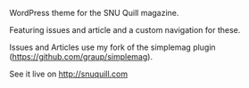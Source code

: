 WordPress theme for the SNU Quill magazine.

Featuring issues and article and a custom navigation for these.

Issues and Articles use my fork of the simplemag plugin (https://github.com/graup/simplemag).

See it live on http://snuquill.com